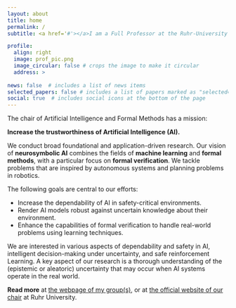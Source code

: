 ```yaml
---
layout: about
title: home
permalink: /
subtitle: <a href='#'></a>I am a Full Professor at the Ruhr-University Bochum in Germany. I lead the Chair of Artificial Intelligence and Formal Methods. I am also an Associate Professor with the Institute for Computing and Information Sciences at Radboud University Nijmegen, The Netherlands.

profile:
  align: right
  image: prof_pic.png
  image_circular: false # crops the image to make it circular
  address: >
    
news: false  # includes a list of news items
selected_papers: false # includes a list of papers marked as "selected={true}"
social: true  # includes social icons at the bottom of the page
---
```

The chair of Artificial Intelligence and Formal Methods has a mission: 

<b>Increase the trustworthiness of Artificial Intelligence (AI).</b>

We conduct broad foundational and application-driven research. Our vision of **neurosymbolic AI** combines the fields of **machine learning** and **formal methods**, with a particular focus on **formal verification**. We tackle problems that are inspired by autonomous systems and planning problems in robotics.

The following goals are central to our efforts:

- Increase the dependability of AI in safety-critical environments.
- Render AI models robust against uncertain knowledge about their environment.
- Enhance the capabilities of formal verification to handle real-world problems using learning techniques.

We are interested in various aspects of dependability and safety in AI, intelligent decision-making under uncertainty, and safe reinforcement Learning. A key aspect of our research is a thorough understanding of the (epistemic or aleatoric) uncertainty that may occur when AI systems operate in the real world.

**Read more** at <a href="https://lava-lab.org/" target="_blank">the webpage of my group(s)</a>, or at <a href="https://informatik.rub.de/en/research/chairs/aifm/" target="_blank">the official website of our chair</a> at Ruhr University. 



 

